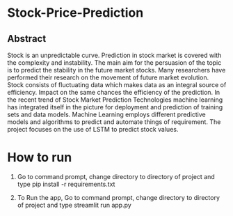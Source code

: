 # Stock-Price-Prediction
## Abstract
Stock is an unpredictable curve. Prediction in stock market is covered with the complexity and instability. The main aim for the persuasion of the topic is to predict the stability in the future market stocks. Many researchers have performed their research on the movement of future market evolution. Stock consists of fluctuating data which makes data as an integral source of efficiency. Impact on the same chances the efficiency of the prediction. In the recent trend of Stock Market Prediction Technologies machine learning has integrated itself in the picture for deployment and prediction of training sets and data models. Machine Learning employs different predictive models and algorithms to predict and automate things of requirement. The project focuses on the use of LSTM to predict stock values.

# How to run
1. Go to command prompt, change directory to directory of project and type pip install -r requirements.txt

2. To Run the app, Go to command prompt, change directory to directory of project and type streamlit run app.py
